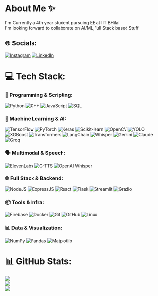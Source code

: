 #  About Me ✨
I'm Currently a 4th year student pursuing EE at IIT BHilai<br>I'm looking forward to collaborate on AI/ML,Full Stack based Stuff

## 🌐 Socials:
[![Instagram](https://img.shields.io/badge/Instagram-%23E4405F.svg?logo=Instagram&logoColor=white)](https://www.instagram.com/sai._.charan_19/) [![LinkedIn](https://img.shields.io/badge/LinkedIn-%230077B5.svg?logo=linkedin&logoColor=white)](https://www.linkedin.com/in/sripada-sai-charan/)

# 💻 Tech Stack:

### 🚀 Programming & Scripting:
![Python](https://img.shields.io/badge/python-%233776AB.svg?style=for-the-badge&logo=python&logoColor=white) 
![C++](https://img.shields.io/badge/c++-%2300599C.svg?style=for-the-badge&logo=c%2B%2B&logoColor=white)
![JavaScript](https://img.shields.io/badge/javascript-%23323330.svg?style=for-the-badge&logo=javascript&logoColor=%23F7DF1E) 
![SQL](https://img.shields.io/badge/sql-%2300f.svg?style=for-the-badge&logo=sql&logoColor=white)

### 🧠 Machine Learning & AI:
![TensorFlow](https://img.shields.io/badge/tensorflow-%23FF6F00.svg?style=for-the-badge&logo=tensorflow&logoColor=white) 
![PyTorch](https://img.shields.io/badge/pytorch-%23EE4C2C.svg?style=for-the-badge&logo=pytorch&logoColor=white) 
![Keras](https://img.shields.io/badge/keras-%23D00000.svg?style=for-the-badge&logo=keras&logoColor=white) 
![Scikit-learn](https://img.shields.io/badge/scikit--learn-%23F7931E.svg?style=for-the-badge&logo=scikit-learn&logoColor=white)
![OpenCV](https://img.shields.io/badge/opencv-%23white.svg?style=for-the-badge&logo=opencv&logoColor=white)
![YOLO](https://img.shields.io/badge/yolo-%2300C7B7.svg?style=for-the-badge&logo=yolo&logoColor=white)
![XGBoost](https://img.shields.io/badge/xgboost-%23FF6F00.svg?style=for-the-badge&logo=xgboost&logoColor=white)
![Transformers](https://img.shields.io/badge/transformers-%23FF6F00.svg?style=for-the-badge&logo=transformers&logoColor=white)
![LangChain](https://img.shields.io/badge/langchain-%2300C7B7.svg?style=for-the-badge&logo=langchain&logoColor=white)
![Whisper](https://img.shields.io/badge/whisper-%2300C7B7.svg?style=for-the-badge&logo=openai&logoColor=white)
![Gemini](https://img.shields.io/badge/gemini-vision--llm-%2300A3E0.svg?style=for-the-badge&logo=google&logoColor=white)
![Claude](https://img.shields.io/badge/claude-anthropic-%23E34F26.svg?style=for-the-badge&logo=anthropic&logoColor=white)
![Groq](https://img.shields.io/badge/groq-llm-runtime-%23FF6F00.svg?style=for-the-badge&logo=groq&logoColor=white)

### 🗣️ Multimodal & Speech:
![ElevenLabs](https://img.shields.io/badge/elevenlabs-TTS-%23E4405F.svg?style=for-the-badge&logo=elevenlabs&logoColor=white)
![G-TTS](https://img.shields.io/badge/google--tts-%23FFCD00.svg?style=for-the-badge&logo=google&logoColor=black)
![OpenAI Whisper](https://img.shields.io/badge/whisper-STT-%2300C7B7.svg?style=for-the-badge&logo=openai&logoColor=white)

### 🌐 Full Stack & Backend:
![NodeJS](https://img.shields.io/badge/nodejs-%23339933.svg?style=for-the-badge&logo=node.js&logoColor=white)
![ExpressJS](https://img.shields.io/badge/expressjs-%23000000.svg?style=for-the-badge&logo=express&logoColor=white)
![React](https://img.shields.io/badge/react-%2320232a.svg?style=for-the-badge&logo=react&logoColor=%2361DAFB)
![Flask](https://img.shields.io/badge/flask-%23000.svg?style=for-the-badge&logo=flask&logoColor=white)
![Streamlit](https://img.shields.io/badge/streamlit-%23FF4B4B.svg?style=for-the-badge&logo=streamlit&logoColor=white)
![Gradio](https://img.shields.io/badge/gradio-%2364BCF4.svg?style=for-the-badge&logo=gradio&logoColor=white)

### 📦 Tools & Infra:
![Firebase](https://img.shields.io/badge/firebase-%23039BE5.svg?style=for-the-badge&logo=firebase)
![Docker](https://img.shields.io/badge/docker-%230db7ed.svg?style=for-the-badge&logo=docker&logoColor=white)
![Git](https://img.shields.io/badge/git-%23F05033.svg?style=for-the-badge&logo=git&logoColor=white)
![GitHub](https://img.shields.io/badge/github-%23121011.svg?style=for-the-badge&logo=github&logoColor=white)
![Linux](https://img.shields.io/badge/linux-%23FCC624.svg?style=for-the-badge&logo=linux&logoColor=black)

### 📊 Data & Visualization:
![NumPy](https://img.shields.io/badge/numpy-%23013243.svg?style=for-the-badge&logo=numpy&logoColor=white)
![Pandas](https://img.shields.io/badge/pandas-%23150458.svg?style=for-the-badge&logo=pandas&logoColor=white)
![Matplotlib](https://img.shields.io/badge/matplotlib-%23ffffff.svg?style=for-the-badge&logo=matplotlib&logoColor=black)


# 📊 GitHub Stats:
![](https://github-readme-stats.vercel.app/api?username=sai-charan1&theme=dark&hide_border=false&include_all_commits=true&count_private=true)<br/>
![](https://github-readme-streak-stats.herokuapp.com/?user=sai-charan1&theme=dark&hide_border=false)<br/>
![](https://github-readme-stats.vercel.app/api/top-langs/?username=sai-charan1&theme=dark&hide_border=false&include_all_commits=true&count_private=true&layout=compact)
